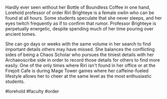 Hardly ever seen without her Bottle of Boundless Coffee in one hand, Lorehold professor of order Riri Brighteye is a female owlin who can be found at all hours. Some students speculate that she never sleeps, and her eyes twitch frequently as if to confirm that rumor. Professor Brighteye is perpetually energetic, despite spending much of her time pouring over ancient tomes. 

She can go days or weeks with the same volume in her search to find important details others may have missed. She balances the conflicting sides of being a Chaos Scholar who pursues the tiniest details with her Archaeoscribe side in order to record those details for others to find more easily. One of the only times where Riri isn't found in her office or at the Firejolt Cafe is during Mage Tower games where her caffeine-fueled lifestyle allows her to cheer at the same level as the most enthusiastic students.

#lorehold
#faculty
#order 